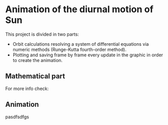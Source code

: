 # Animation of the diurnal motion of Sun

This project is divided in two parts:

- Orbit calculations resolving a system of differential equations via numeric methods (Runge-Kutta fourth-order method).
- Plotting and saving frame by frame every update in the graphic in order to create the animation.

## Mathematical part

For more info check:

## Animation

pasdfsdfgs
